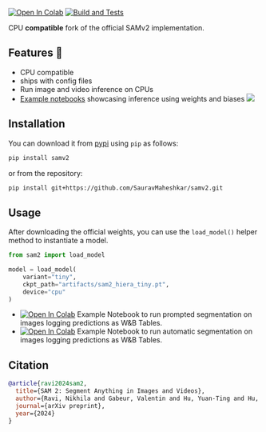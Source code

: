 <a href="https://colab.research.google.com/github/SauravMaheshkar/samv2/blob/main/examples/notebooks/samv2_prompted_segmentation_with_wandb_tables.ipynb" target="_parent"><img src="https://colab.research.google.com/assets/colab-badge.svg" alt="Open In Colab"/></a>
[![Build and Tests](https://github.com/SauravMaheshkar/samv2/actions/workflows/ci.yml/badge.svg)](https://github.com/SauravMaheshkar/samv2/actions/workflows/ci.yml)

CPU **compatible** fork of the official SAMv2 implementation.

## Features 🚀

* CPU compatible
* ships with config files
* Run image and video inference on CPUs
* [Example notebooks](../examples/notebooks/) showcasing inference using weights and biases ![](https://raw.githubusercontent.com/wandb/assets/main/wandb-github-badge-28.svg)

## Installation

You can download it from [pypi](https://pypi.org/) using `pip` as follows:

```bash
pip install samv2
```

or from the repository:

```bash
pip install git+https://github.com/SauravMaheshkar/samv2.git
```

## Usage

After downloading the official weights, you can use the `load_model()` helper method to instantiate a model.

```python
from sam2 import load_model

model = load_model(
    variant="tiny",
    ckpt_path="artifacts/sam2_hiera_tiny.pt",
    device="cpu"
)
```

* [![Open In Colab](https://colab.research.google.com/assets/colab-badge.svg)](https://colab.research.google.com/github/SauravMaheshkar/samv2/blob/main/examples/notebooks/samv2_prompted_segmentation_with_wandb_tables.ipynb) Example Notebook to run prompted segmentation on images logging predictions as W&B Tables.
* [![Open In Colab](https://colab.research.google.com/assets/colab-badge.svg)](https://colab.research.google.com/github/SauravMaheshkar/samv2/blob/main/examples/notebooks/samv2_automatic_segmentation_with_wandb_tables.ipynb) Example Notebook to run automatic segmentation on images logging predictions as W&B Tables.

## Citation

```bibtex
@article{ravi2024sam2,
  title={SAM 2: Segment Anything in Images and Videos},
  author={Ravi, Nikhila and Gabeur, Valentin and Hu, Yuan-Ting and Hu, Ronghang and Ryali, Chaitanya and Ma, Tengyu and Khedr, Haitham and R{\"a}dle, Roman and Rolland, Chloe and Gustafson, Laura and Mintun, Eric and Pan, Junting and Alwala, Kalyan Vasudev and Carion, Nicolas and Wu, Chao-Yuan and Girshick, Ross and Doll{\'a}r, Piotr and Feichtenhofer, Christoph},
  journal={arXiv preprint},
  year={2024}
}
```
